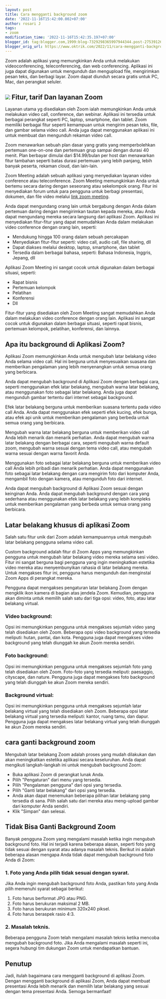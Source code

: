 ```yaml
---
layout: post
title: Cara mengganti background zoom
date: '2022-11-16T15:42:00.002+07:00'
author: rosari J
tags:
- zoom
modification_time: '2022-11-16T15:42:35.197+07:00'
blogger_id: tag:blogger.com,1999:blog-7329298365997944344.post-2753912623304495124
blogger_orig_url: https://www.oktrik.com/2022/11/cara-mengganti-background-zoom.html
---
```


Zoom adalah aplikasi yang memungkinkan Anda untuk melakukan videoconferencing, teleconferencing, dan web conferencing. Aplikasi ini juga dapat digunakan untuk mengunduh dan mengupload file, mengirimkan pesan teks, dan berbagi layar. Zoom dapat diunduh secara gratis untuk PC, Mac, dan perangkat seluler.


[![](https://blogger.googleusercontent.com/img/b/R29vZ2xl/AVvXsEhsCGoDMn67yaJNVWBrBf_a_IBd89Vx3jbIzGzX5B6O_kkek5Tl1ZCwQ-qT65a9ewTsyMqcfCasfQPUrSGS51KpBCFck5DTTEcJrqkUujf2haZp9iLgCDR-VGi1dMuVQpABNPKV8dCawqgbgEnl0omLBNHKcX38RSjXhfsxxVBepxYEWMjdHibWSovEOA/s400/zoom%20background.jpg)](https://blogger.googleusercontent.com/img/b/R29vZ2xl/AVvXsEhsCGoDMn67yaJNVWBrBf_a_IBd89Vx3jbIzGzX5B6O_kkek5Tl1ZCwQ-qT65a9ewTsyMqcfCasfQPUrSGS51KpBCFck5DTTEcJrqkUujf2haZp9iLgCDR-VGi1dMuVQpABNPKV8dCawqgbgEnl0omLBNHKcX38RSjXhfsxxVBepxYEWMjdHibWSovEOA/s1232/zoom%20background.jpg)
Fitur, tarif Dan layanan Zoom
-----------------------------


Layanan utama yg disediakan oleh Zoom ialah memungkinkan Anda untuk melakukan video call, conference, dan webinar. Aplikasi ini tersedia untuk berbagai perangkat seperti PC, laptop, smartphone, dan tablet. Zoom memiliki berbagai fitur seperti kemampuan untuk mengirim pesan teks, file, dan gambar selama video call. Anda juga dapat menggunakan aplikasi ini untuk membuat dan mengunduh rekaman video call.


Zoom menawarkan sebuah plan dasar yang gratis yang memperbolehkan pertemuan one-on-one dan pertemuan grup sampai dengan durasi 40 menit. Plan berbayar dimulai dari $14.99/bulan per host dan menawarkan fitur tambahan seperti batas durasi pertemuan yang lebih panjang, lebih banyak peserta, rekaman cloud, dan lain-lain.


Zoom Meeting adalah sebuah aplikasi yang menyediakan layanan video conference atau teleconference. Zoom Meeting memungkinkan Anda untuk bertemu secara daring dengan seseorang atau sekelompok orang. Fitur ini menyediakan forum untuk para pengguna untuk berbagi presentasi, dokumen, dan file video melalui [link zoom meeting](https://www.oktrik.com/2022/11/cara-mudah-membuat-link-zoom-meeting.html).


Anda dapat mengundang orang lain untuk bergabung dengan Anda dalam pertemuan daring dengan mengirimkan tautan kepada mereka, atau Anda dapat mengundang mereka secara langsung dari aplikasi Zoom. Aplikasi ini menyediakan fitur-fitur yang dapat memudahkan Anda dalam melakukan video conference dengan orang lain, seperti:


* Mendukung hingga 100 orang dalam sebuah percakapan
* Menyediakan fitur-fitur seperti: video call, audio call, file sharing, dll
* Dapat diakses melalui desktop, laptop, smartphone, dan tablet
* Tersedia dalam berbagai bahasa, seperti: Bahasa Indonesia, Inggris, Jepang, dll


Aplikasi Zoom Meeting ini sangat cocok untuk digunakan dalam berbagai situasi, seperti:


* Rapat bisnis
* Pertemuan kelompok
* Pelatihan
* Konferensi
* Dll


Fitur-fitur yang disediakan oleh Zoom Meeting sangat memudahkan Anda dalam melakukan video conference dengan orang lain. Aplikasi ini sangat cocok untuk digunakan dalam berbagai situasi, seperti rapat bisnis, pertemuan kelompok, pelatihan, konferensi, dan lainnya.


Apa itu background di Aplikasi Zoom?
------------------------------------


Aplikasi Zoom memungkinkan Anda untuk mengubah latar belakang video Anda selama video call. Hal ini berguna untuk menyesuaikan suasana dan memberikan pengalaman yang lebih menyenangkan untuk semua orang yang berbicara.


Anda dapat mengubah background di Aplikasi Zoom dengan berbagai cara, seperti menggunakan efek latar belakang, mengubah warna latar belakang, atau menggunakan foto sebagai latar belakang. Anda juga dapat mengunduh gambar tertentu dari internet sebagai background.


Efek latar belakang berguna untuk memberikan suasana tertentu pada video call Anda. Anda dapat menggunakan efek seperti efek kucing, efek bunga, atau efek api unik untuk memberikan pengalaman yang berbeda untuk semua orang yang berbicara.


Mengubah warna latar belakang berguna untuk memberikan video call Anda lebih menarik dan menarik perhatian. Anda dapat mengubah warna latar belakang dengan berbagai cara, seperti mengubah warna default zoom, mengubah warna sesuai dengan tema video call, atau mengubah warna sesuai dengan warna favorit Anda.


Menggunakan foto sebagai latar belakang berguna untuk memberikan video call Anda lebih pribadi dan menarik perhatian. Anda dapat menggunakan foto sebagai latar belakang dengan cara mengirim foto dari komputer Anda, mengambil foto dengan kamera, atau mengunduh foto dari internet.


Anda dapat mengubah background di Aplikasi Zoom sesuai dengan keinginan Anda. Anda dapat mengubah background dengan cara yang sederhana atau menggunakan efek latar belakang yang lebih kompleks untuk memberikan pengalaman yang berbeda untuk semua orang yang berbicara.


Latar belakang khusus di aplikasi Zoom
--------------------------------------


Salah satu fitur unik dari Zoom adalah kemampuannya untuk mengubah latar belakang pengguna selama video call.


Custom background adalah fitur di Zoom Apps yang memungkinkan pengguna untuk mengubah latar belakang video mereka selama sesi video. Fitur ini sangat berguna bagi pengguna yang ingin meningkatkan estetika video mereka atau menyembunyikan rahasia di latar belakang mereka. Untuk mengakses fitur ini, pengguna harus mengunduh dan menginstal Zoom Apps di perangkat mereka.


Pengguna dapat mengakses pengaturan latar belakang Zoom dengan mengklik ikon kamera di bagian atas jendela Zoom. Kemudian, pengguna akan diminta untuk memilih salah satu dari tiga opsi: video, foto, atau latar belakang virtual.


### Video background:


Opsi ini memungkinkan pengguna untuk mengakses sejumlah video yang telah disediakan oleh Zoom. Beberapa opsi video background yang tersedia meliputi: hutan, pantai, dan kota. Pengguna juga dapat mengakses video background yang telah diunggah ke akun Zoom mereka sendiri.


### Foto background:


Opsi ini memungkinkan pengguna untuk mengakses sejumlah foto yang telah disediakan oleh Zoom. Foto-foto yang tersedia meliputi: paesaggio, cityscape, dan nature. Pengguna juga dapat mengakses foto background yang telah diunggah ke akun Zoom mereka sendiri.


### Background virtual:


Opsi ini memungkinkan pengguna untuk mengakses sejumlah latar belakang virtual yang telah disediakan oleh Zoom. Beberapa opsi latar belakang virtual yang tersedia meliputi: kantor, ruang tamu, dan dapur. Pengguna juga dapat mengakses latar belakang virtual yang telah diunggah ke akun Zoom mereka sendiri.


cara ganti background zoom
--------------------------


Mengubah latar belakang Zoom adalah proses yang mudah dilakukan dan akan meningkatkan estetika aplikasi secara keseluruhan. Anda dapat mengikuti langkah-langkah ini untuk mengubah background Zoom:


* Buka aplikasi Zoom di perangkat lunak Anda.
* Pilih "Pengaturan" dari menu yang tersedia.
* Pilih "Pengalaman pengguna" dari opsi yang tersedia.
* Pilih "Ganti latar belakang" dari opsi yang tersedia.
* Anda akan dapat menemukan beberapa pilihan latar belakang yang tersedia di sana. Pilih salah satu dari mereka atau meng-upload gambar dari komputer Anda sendiri.
* Klik "Simpan" dan selesai.


Tidak Bisa Ganti Background Zoom
--------------------------------


Banyak pengguna Zoom yang mengalami masalah ketika ingin mengubah background foto. Hal ini terjadi karena beberapa alasan, seperti foto yang tidak sesuai dengan syarat atau adanya masalah teknis. Berikut ini adalah beberapa alasan mengapa Anda tidak dapat mengubah background foto Anda di Zoom:


### 1. Foto yang Anda pilih tidak sesuai dengan syarat.


Jika Anda ingin mengubah background foto Anda, pastikan foto yang Anda pilih memenuhi syarat sebagai berikut:


1. Foto harus berformat JPG atau PNG.
2. Foto harus berukuran maksimal 2 MB.
3. Foto harus berukuran minimum 320x240 piksel.
4. Foto harus beraspek rasio 4:3.


### 2. Masalah teknis.


Beberapa pengguna Zoom telah mengalami masalah teknis ketika mencoba mengubah background foto. Jika Anda mengalami masalah seperti ini, segera hubungi tim dukungan Zoom untuk mendapatkan bantuan.


Penutup
-------


Jadi, itulah bagaimana cara mengganti background di aplikasi Zoom. Dengan mengganti background di aplikasi Zoom, Anda dapat membuat presentasi Anda lebih menarik dan memilih latar belakang yang sesuai dengan tema presentasi Anda. Semoga bermanfaat!

